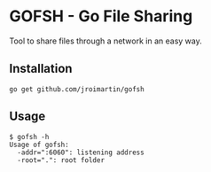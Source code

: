 GOFSH - Go File Sharing
=======================
Tool to share files through a network in an easy way.

Installation
------------
	go get github.com/jroimartin/gofsh

Usage
-----
	$ gofsh -h
	Usage of gofsh:
	  -addr=":6060": listening address
	  -root=".": root folder
